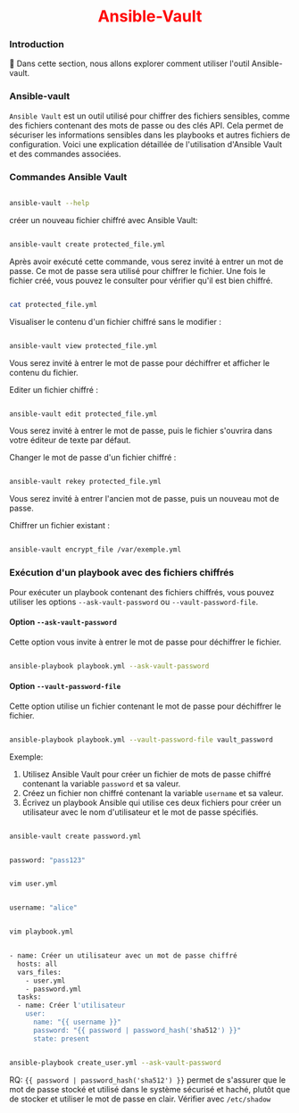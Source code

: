 <h1 align="center" style="color: red;">Ansible-Vault</h1>

### Introduction
👋 Dans cette section, nous allons explorer comment utiliser l'outil Ansible-vault.

### Ansible-vault
`Ansible Vault` est un outil utilisé pour chiffrer des fichiers sensibles, comme des fichiers contenant des mots de passe ou des clés API. Cela permet de sécuriser les informations sensibles dans les playbooks et autres fichiers de configuration. Voici une explication détaillée de l'utilisation d'Ansible Vault et des commandes associées.

### Commandes Ansible Vault

```bash

ansible-vault --help

```
  
créer un nouveau fichier chiffré avec Ansible Vault:

```bash

ansible-vault create protected_file.yml

```

Après avoir exécuté cette commande, vous serez invité à entrer un mot de passe. Ce mot de passe sera utilisé pour chiffrer le fichier. Une fois le fichier créé, vous pouvez le consulter pour vérifier qu'il est bien chiffré.

```bash

cat protected_file.yml

```
  
Visualiser le contenu d'un fichier chiffré sans le modifier :

```bash

ansible-vault view protected_file.yml

```

Vous serez invité à entrer le mot de passe pour déchiffrer et afficher le contenu du fichier.
 
Editer un fichier chiffré :

```bash

ansible-vault edit protected_file.yml

```

Vous serez invité à entrer le mot de passe, puis le fichier s'ouvrira dans votre éditeur de texte par défaut.

Changer le mot de passe d'un fichier chiffré :

```bash

ansible-vault rekey protected_file.yml

```

Vous serez invité à entrer l'ancien mot de passe, puis un nouveau mot de passe.

Chiffrer un fichier existant :

```bash

ansible-vault encrypt_file /var/exemple.yml

```

### Exécution d'un playbook avec des fichiers chiffrés
Pour exécuter un playbook contenant des fichiers chiffrés, vous pouvez utiliser les options `--ask-vault-password` ou `--vault-password-file`.

#### Option `--ask-vault-password`
Cette option vous invite à entrer le mot de passe pour déchiffrer le fichier.

```bash

ansible-playbook playbook.yml --ask-vault-password

```

#### Option `--vault-password-file`
Cette option utilise un fichier contenant le mot de passe pour déchiffrer le fichier.

```bash

ansible-playbook playbook.yml --vault-password-file vault_password

```

Exemple:
1. Utilisez Ansible Vault pour créer un fichier de mots de passe chiffré contenant la variable `password` et sa valeur.
2. Créez un fichier non chiffré contenant la variable `username` et sa valeur.
3. Écrivez un playbook Ansible qui utilise ces deux fichiers pour créer un utilisateur avec le nom d'utilisateur et le mot de passe spécifiés.

```bash

ansible-vault create password.yml

```

```bash

password: "pass123"

```

```bash

vim user.yml

```

```bash

username: "alice"

```

```bash

vim playbook.yml

```

```bash

- name: Créer un utilisateur avec un mot de passe chiffré
  hosts: all
  vars_files:
    - user.yml
    - password.yml
  tasks:
  - name: Créer l'utilisateur
    user:
      name: "{{ username }}"
      password: "{{ password | password_hash('sha512') }}"
      state: present

```

```bash

ansible-playbook create_user.yml --ask-vault-password

```

RQ: `{{ password | password_hash('sha512') }}` permet de s'assurer que le mot de passe stocké et utilisé dans le système sécurisé et haché, plutôt que de stocker et utiliser le mot de passe en clair. 
Vérifier avec `/etc/shadow`

